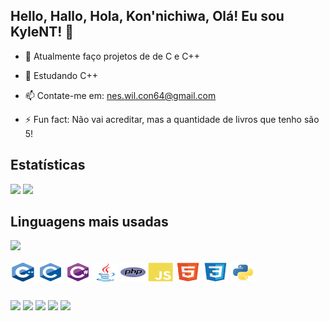 <!--
**KyleNT/kylent** is a ✨ _special_ ✨ repository because its `README.md` (this file) appears on your GitHub profile.

Here are some ideas to get you started:

- 🔭 I’m currently working on ...
- 🌱 I’m currently learning ...
- 👯 I’m looking to collaborate on ...
- 🤔 I’m looking for help with ...
- 💬 Ask me about ...
- 📫 How to reach me: ...
- 😄 Pronouns: ...
- ⚡ Fun fact: ...
-->

## Hello, Hallo, Hola, Kon'nichiwa, Olá! Eu sou KyleNT! 👋

- 🔭 Atualmente faço projetos de de C e C++
- 🌱 Estudando C++
- 📫 Contate-me em: nes.wil.con64@gmail.com

- ⚡ Fun fact: Não vai acreditar, mas a quantidade de livros que tenho são 5!

## Estatísticas
<div>
<img height="180em" src="https://github-readme-stats.vercel.app/api?username=kylent&show_icons=true&theme=tokyonight" />
<img height="180em" src="https://github-readme-stats.vercel.app/api/top-langs/?username=kylent&layout=compact" />
</div>

## Linguagens mais usadas
<div>
 <a href="https://github.com/kylent/github-readme-stats">
  <img height="400em" src="https://github-readme-stats.vercel.app/api/top-langs/?username=kylent&layout=donut-vertical" />
 </a>
</div>

<div style="display: inline_block"><br>
 <img align="center" alt="KyleNT-Cpp" height="30" width="40" src="https://raw.githubusercontent.com/devicons/devicon/ca28c779441053191ff11710fe24a9e6c23690d6/icons/cplusplus/cplusplus-original.svg">
 <img align="center" alt="KyleNT-C" height="30" width="40" src="https://raw.githubusercontent.com/devicons/devicon/ca28c779441053191ff11710fe24a9e6c23690d6/icons/c/c-original.svg">
 <img align="center" alt="KyleNT-Csharp" height="30" width="40" src="https://raw.githubusercontent.com/devicons/devicon/master/icons/csharp/csharp-original.svg">
 <img align="center" alt="KyleNT-Java" height="30" width="40" src="https://raw.githubusercontent.com/devicons/devicon/ca28c779441053191ff11710fe24a9e6c23690d6/icons/java/java-original.svg">
 <img align="center" alt="KyleNT-Php" height="30" width="40" src="https://raw.githubusercontent.com/devicons/devicon/ca28c779441053191ff11710fe24a9e6c23690d6/icons/php/php-original.svg"> 
 <img align="center" alt="KyleNT-Js" height="30" width="40" src="https://raw.githubusercontent.com/devicons/devicon/master/icons/javascript/javascript-plain.svg">
 <img align="center" alt="KyleNT-HTML" height="30" width="40" src="https://raw.githubusercontent.com/devicons/devicon/master/icons/html5/html5-original.svg">
 <img align="center" alt="KyleNT-CSS" height="30" width="40" src="https://raw.githubusercontent.com/devicons/devicon/master/icons/css3/css3-original.svg">
 <img align="center" alt="KyleNT-Python" height="30" width="40" src="https://raw.githubusercontent.com/devicons/devicon/master/icons/python/python-original.svg">
</div>

  ##
 
<div> 
  <a href="https://www.youtube.com/@Kyle86" target="_blank"><img src="https://img.shields.io/badge/YouTube-FF0000?style=for-the-badge&logo=youtube&logoColor=white" target="_blank"></a>
  <a href="https://www.instagram.com/kaiovsilva64/" target="_blank"><img src="https://img.shields.io/badge/-Instagram-%23E4405F?style=for-the-badge&logo=instagram&logoColor=white" target="_blank"></a>
 	<a href="https://www.twitch.tv/kariumc" target="_blank"><img src="https://img.shields.io/badge/Twitch-9146FF?style=for-the-badge&logo=twitch&logoColor=white" target="_blank"></a>
  <a href = "mailto:nes.wil.con64@gmail.com"><img src="https://img.shields.io/badge/-Gmail-%23333?style=for-the-badge&logo=gmail&logoColor=white" target="_blank"></a>
  <a href="https://www.linkedin.com/in/kaiovinicius17082003/" target="_blank"><img src="https://img.shields.io/badge/-LinkedIn-%230077B5?style=for-the-badge&logo=linkedin&logoColor=white" target="_blank"></a> 
  
</div>
